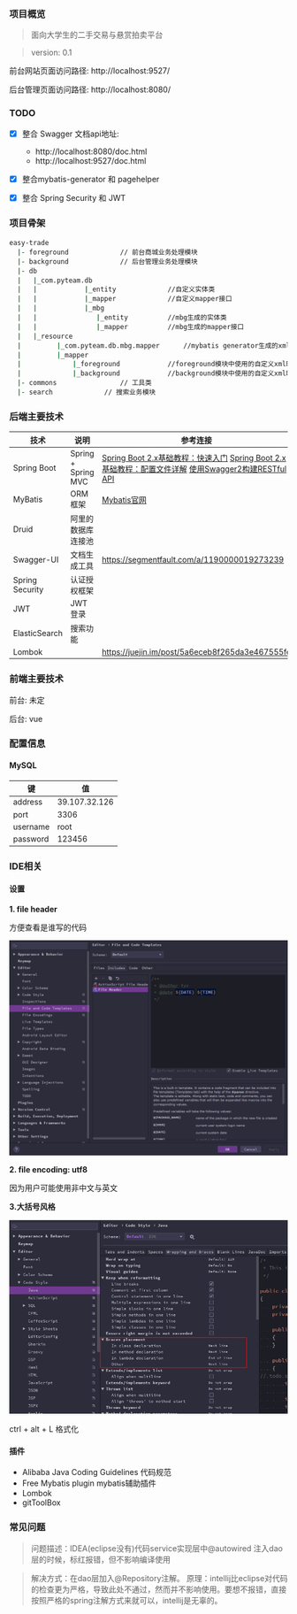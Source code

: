 
### 项目概览

>面向大学生的二手交易与悬赏拍卖平台

> version: 0.1

前台网站页面访问路径: http://localhost:9527/

后台管理页面访问路径: http://localhost:8080/

### TODO

- [x] 整合 Swagger
    文档api地址: 
    - http://localhost:8080/doc.html 
    - http://localhost:9527/doc.html


- [x] 整合mybatis-generator 和 pagehelper

- [x] 整合 Spring Security 和 JWT



### 项目骨架

```bash
easy-trade			
  |- foreground				// 前台商城业务处理模块
  |- background  			// 后台管理业务处理模块
  |- db					   
  |   |_com.pyteam.db
  |   |            |_entity             //自定义实体类
  |   |            |_mapper             //自定义mapper接口
  |   |            |_mbg
  |   |               |_entity          //mbg生成的实体类
  |   |               |_mapper          //mbg生成的mapper接口
  |   |_resource
  |         |_com.pyteam.db.mbg.mapper      //mybatis generator生成的xml映射文件
  |         |_mapper
  |             |_foreground            //foreground模块中使用的自定义xml映射文件
  |             |_background            //background模块中使用的自定义xml映射文件
  |- commons				// 工具类
  |- search				// 搜索业务模块
```



### 后端主要技术

| 技术            | 说明                | 参考连接                                                     |
| --------------- | ------------------- | ------------------------------------------------------------ |
| Spring Boot     | Spring + Spring MVC | [Spring Boot 2.x基础教程：快速入门](http://blog.didispace.com/spring-boot-learning-21-1-1/) [Spring Boot 2.x基础教程：配置文件详解](http://blog.didispace.com/spring-boot-learning-21-1-3/) [使用Swagger2构建RESTful API](https://link.zhihu.com/?target=http%3A//blog.didispace.com/springbootswagger2/) |
| MyBatis         | ORM框架             | [Mybatis官网](http://www.mybatis.org/mybatis-3/zh/index.html) |
| Druid           | 阿里的数据库连接池  |                                                              |
| Swagger-UI      | 文档生成工具        |    https://segmentfault.com/a/1190000019273239 |
| Spring Security | 认证授权框架        |                                                              |
| JWT             | JWT登录             |                                                              |
| ElasticSearch   | 搜索功能            |                                                              |
| Lombok          |                     | https://juejin.im/post/5a6eceb8f265da3e467555fe              |



### 前端主要技术

前台: 未定

后台: vue



### 配置信息

#### MySQL

|   键      |    值        |
| -------- | ------------ |
| address  | 39.107.32.126 |
| port     | 3306         |
| username | root         |
| password | 123456       |



### IDE相关

#### 设置

**1. file header**

方便查看是谁写的代码

![](./document/img/1561869243931.png)



**2. file encoding:  utf8**

因为用户可能使用非中文与英文



**3.大括号风格**

![](./document/img/1561965449440.png)

ctrl + alt + L 格式化

 

#### 插件

- Alibaba Java Coding Guidelines  代码规范
- Free Mybatis plugin    mybatis辅助插件
- Lombok
- gitToolBox   


### 常见问题
>问题描述：IDEA(eclipse没有)代码service实现层中@autowired 注入dao层的时候，标红报错，但不影响编译使用

>解决方式：在dao层加入@Repository注解。
>原理：intellij比eclipse对代码的检查更为严格，导致此处不通过，然而并不影响使用。要想不报错，直接按照严格的spring注解方式来就可以，intellij是无辜的。
